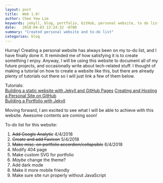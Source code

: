 ```yaml
---
layout: post
title:  Web 1.0!
author: Chee Yew Lim
keywords: jekyll, blog, portfolio, GitHub, personal website, to do list, tutorial
date:   2018-04-03 13:24:32 -0700
summary: "Created personal website and to-do list"
categories: blog
---
```


Hurray! Creating a personal website has always been on my to-do list, and I have finally done it. It reminded me of how satisfying it is to create something I enjoy.
Anyway, I will be using this website to document all of my future projects, and occasionally write about tech-related stuff.
I thought of making a tutorial on how to create a website like this, but there are already plenty of tutorials out there so I will just link a few of them below.
 
Tutorials:  
[Building a static website with Jekyll and GitHub Pages][tutorial-3]
[Creating and Hosting a Personal Site on GitHub][tutorial-1]  
[Building a Portfolio with Jekyll][tutorial-2]  


Moving forward, I am excited to see what I will be able to achieve with this website. Awesome contents are coming soon!  

To-do list for this website:

1. ~~Add Google Analytic~~    4/4/2018
2. ~~Create and add Favicon~~    5/4/2018
3. ~~Make misc. on portfolio accordion/collapsible~~    6/4/2018
4. Modify 404 page
5. Make custom SVG for portfolio
6. *Maybe* change the theme?
7. Add dark mode
8. Make it more mobile friendly
9. Make sure site run properly without JavaScript


[tutorial-1]:		http://jmcglone.com/guides/github-pages/
[tutorial-2]:		https://kevineger.github.io/2017/09/15/building-a-portfolio-with-jekyll.html
[tutorial-3]:		https://programminghistorian.org/lessons/building-static-sites-with-jekyll-github-pages#setting-up-jekyll-



